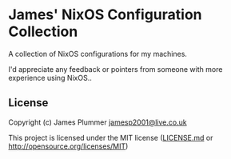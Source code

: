 # James' NixOS Configuration Collection

A collection of NixOS configurations for my machines.

I'd appreciate any feedback or pointers from someone with more experience using
NixOS..

## License

Copyright (c) James Plummer <jamesp2001@live.co.uk>

This project is licensed under the MIT license ([LICENSE.md] or
<http://opensource.org/licenses/MIT>)

[license.md]: ./LICENSE.md
